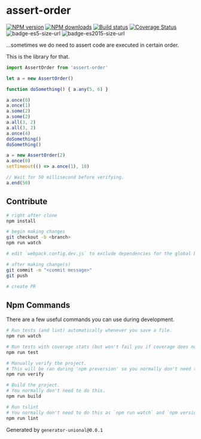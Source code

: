 # assert-order

[![NPM version][npm-image]][npm-url]
[![NPM downloads][downloads-image]][downloads-url]
[![Build status][travis-image]][travis-url]
[![Coverage Status][coveralls-image]][coveralls-url]
![badge-es5-size-url]
![badge-es2015-size-url]

...sometimes we do need to assert code are executed in certain order.

This is the library for that.

```ts
import AssertOrder from 'assert-order'

let a = new AssertOrder()

function doSomething() { a.any(5, 6) }

a.once(0)
a.once(1)
a.some(2)
a.some(2)
a.all(3, 2)
a.all(3, 2)
a.once(4)
doSomething()
doSomething()

a = new AssertOrder(2)
a.once(0)
setTimeout(() => a.once(1), 10)

// Wait for 50 millisecond before verifying.
a.end(50)
```

## Contribute

```sh
# right after clone
npm install

# begin making changes
git checkout -b <branch>
npm run watch

# edit `webpack.config.dev.js` to exclude dependencies for the global build.

# after making change(s)
git commit -m "<commit message>"
git push

# create PR
```

## Npm Commands

There are a few useful commands you can use during development.

```sh
# Run tests (and lint) automatically whenever you save a file.
npm run watch

# Run tests with coverage stats (but won't fail you if coverage does not meet criteria)
npm run test

# Manually verify the project.
# This will be ran during 'npm preversion' so you normally don't need to run this yourself.
npm run verify

# Build the project.
# You normally don't need to do this.
npm run build

# Run tslint
# You normally don't need to do this as `npm run watch` and `npm version` will automatically run lint for you.
npm run lint
```

Generated by `generator-unional@0.0.1`

[npm-image]: https://img.shields.io/npm/v/assert-order.svg?style=flat
[npm-url]: https://npmjs.org/package/assert-order
[downloads-image]: https://img.shields.io/npm/dm/assert-order.svg?style=flat
[downloads-url]: https://npmjs.org/package/assert-order
[travis-image]: https://img.shields.io/travis/unional/assert-order.svg?style=flat
[travis-url]: https://travis-ci.org/unional/assert-order
[coveralls-image]: https://coveralls.io/repos/github/unional/assert-order/badge.svg
[coveralls-url]: https://coveralls.io/github/unional/assert-order
[badge-es5-size-url]: http://img.badgesize.io/unional/assert-order/master/dist/assert-order.es5.js.svg?label=es5_size
[badge-es2015-size-url]: http://img.badgesize.io/unional/assert-order/master/dist/assert-order.es2015.js.svg?label=es2015_size
